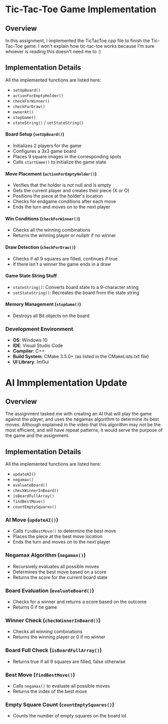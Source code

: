 # Tic-Tac-Toe Game Implementation

## Overview
In this assignment, I implemented the TicTacToe.cpp file to finish the Tic-Tac-Toe game. I won't explain how tic-tac-toe works because I'm sure whoever is reading this doesn't need me to :)

## Implementation Details
All the implemented functions are listed here:
- `setUpBoard()`
- `actionForEmptyHolder()`
- `checkForWinner()`
- `checkForDraw()`
- `ownerAt()`
- `stopGame()`
- `stateString()` / `setStateString()`


#### Board Setup (`setUpBoard()`)
- Initializes 2 players for the game
- Configures a 3x3 game board
- Places 9 square images in the corresponding spots
- Calls `startGame()` to initialize the game state

#### Move Placement (`actionForEmptyHolder()`)
- Verifies that the holder is not null and is empty
- Gets the current player and creates their piece (X or O)
- Positions the piece at the holder's location
- Checks for endgame conditions after each move
- Ends the turn and moves on to the next player

#### Win Conditions (`checkForWinner()`)
- Checks all the winning combinations
- Returns the winning player or nullptr if no winner

#### Draw Detection (`checkForDraw()`)
- Checks if all 9 squares are filled, continues if true
- If there isn't a winner the game ends in a draw

#### Game State String Stuff
- `stateString()`: Converts board state to a 9-character string
- `setStateString()`: Recreates the board from the state string

#### Memory Management (`stopGame()`)
- Destroys all Bit objects on the board


### Development Environment
- **OS**: Windows 10
- **IDE**: Visual Studio Code
- **Compiler**: C++
- **Build System**: CMake 3.5.0+ (as listed in the CMakeLists.txt file)
- **UI Library**: ImGui

# AI Immplementation Update

## Overview
The assignment tasked me with creating an AI that will play the game against the player, and uses the negamax algorithm to determine its best moves. Although explained in the video that this algorithm may not be the most efficient, and will have repeat patterns, it would serve the purpose of the game and the assignment.

## Implementation Details
All the implemented functions are listed here:
- `updateAI()`
- `negamax()`
- `evaluateBoard()`
- `checkWinnerInBoard()`
- `isBoardFullArray()`
- `findBestMove()`
- `countEmptySquares()`

### AI Move (`updateAI()`)
- Calls `findBestMove()` to determine the best move
- Places the piece at the best move location
- Ends the turn and moves on to the next player

### Negamax Algorithm (`negamax()`)
- Recursively evaluates all possible moves
- Determines the best move based on a score
- Returns the score for the current board state

### Board Evaluation (`evaluateBoard()`)
- Checks for a winner and returns a score based on the outcome
- Returns 0 if tie game

### Winner Check (`checkWinnerInBoard()`)
- Checks all winning combinations
- Returns the winning player or 0 if no winner

### Board Full Check (`isBoardFullArray()`)
- Returns true if all 9 squares are filled, false otherwise

### Best Move (`findBestMove()`)
- Calls `negamax()` to evaluate all possible moves
- Returns the index of the best move

### Empty Square Count (`countEmptySquares()`)
- Counts the number of empty squares on the board lol





